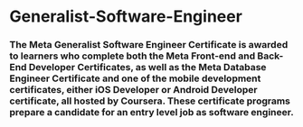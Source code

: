 # Generalist-Software-Engineer

### The Meta Generalist Software Engineer Certificate is awarded to learners who complete both the Meta Front-end and Back-End Developer Certificates, as well as the Meta Database Engineer Certificate and one of the mobile development certificates, either iOS Developer or Android Developer certificate, all hosted by Coursera. These certificate programs prepare a candidate for an entry level job as software engineer.
